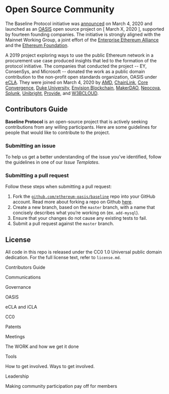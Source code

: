 # Open Source Community

The Baseline Protocol initiative was [announced](https://consensys.net/blog/press-release/ey-and-consensys-announce-formation-of-baseline-protocol-initiative-to-make-ethereum-mainnet-safe-and-effective-for-enterprises/) on March 4, 2020 and launched as an [OASIS](https://oasis-open-projects.org/) open source project on \[ March X, 2020 \], supported by fourteen founding companies. The initiative is strongly aligned with the Mainnet Working Group, a joint effort of the [Enterprise Ethereum Alliance](https://entethalliance.org) and the [Ethereum Foundation](https://ethereum.org).

A 2019 project exploring ways to use the public Ethereum network in a procurement use case produced insights that led to the formation of the protocol initiative. The companies that conducted the project -- EY, ConsenSys, and Microsoft -- donated the work as a public domain contribution to the non-profit open standards organization, OASIS under [eCLA](https://www.oasis-open.org/resources/open-repositories/cla/). They were joined on March 4, 2020 by [AMD](https://www.amd.com/en/technologies/blockchain), [ChainLink](https://chain.link/), [Core Convergence](https://www.coreconvergence.us/), [Duke University](https://pratt.duke.edu/), [Envision Blockchain](https://envisionblockchain.com/), [MakerDAO](https://makerdao.com/en/), [Neocova](https://neocova.com/), [Splunk](https://www.splunk.com/), [Unibright](https://unibright.io/), [Provide](https://provide.services/), and [W3BCLOUD](https://www.w3bcloud.com/).

## Contributors Guide

**Baseline Protocol** is an open-source project that is actively seeking contributions from any willing participants. Here are some guidelines for people that would like to contribute to the project.

### Submitting an issue

To help us get a better understanding of the issue you've identified, follow the guidelines in one of our _Issue Templates_.

### Submitting a pull request

Follow these steps when submitting a pull request:

1. Fork the [`github.com/ethereum-oasis/baseline`](https://github.com/ethereu-oasis/baseline) repo into your GitHub account. Read more about forking a repo on Github [here](https://help.github.com/articles/fork-a-repo/).
2. Create a new branch, based on the `master` branch, with a name that concisely describes what you’re working on \(ex. `add-mysql`\).
3. Ensure that your changes do not cause any existing tests to fail.
4. Submit a pull request against the `master` branch.

## License

All code in this repo is released under the CC0 1.0 Universal public domain dedication. For the full license text, refer to `license.md`.

Contributors Guide

Communications

Governance

OASIS

eCLA and iCLA

CC0

Patents

Meetings

The WORK and how we get it done

Tools

How to get involved. Ways to get involved.

Leadership

Making community participation pay off for members

